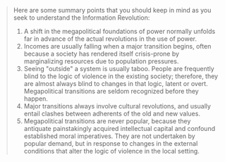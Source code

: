 > Here are some summary points that you should keep in mind as you seek to understand the Information Revolution:
> 1. A shift in the megapolitical foundations of power normally unfolds far in advance of the actual revolutions in the use of power.
> 2. Incomes are usually falling when a major transition begins, often because a society has rendered itself crisis-prone by marginalizing resources due to population pressures.
> 3. Seeing "outside" a system is usually taboo. People are frequently blind to the logic of violence in the existing society; therefore, they are almost always blind to changes in that logic, latent or overt. Megapolitical transitions are seldom recognized before they happen.
> 4. Major transitions always involve cultural revolutions, and usually entail clashes between adherents of the old and new values.
> 5. Megapolitical transitions are never popular, because they antiquate painstakingly acquired intellectual capital and confound established moral imperatives. They are not undertaken by popular demand, but in response to changes in the external conditions that alter the logic of violence in the local setting.